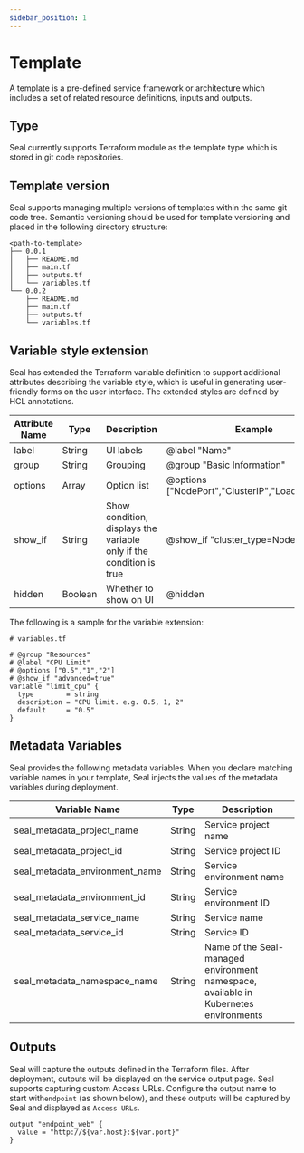 ```yaml
---
sidebar_position: 1
---
```


# Template

A template is a pre-defined service framework or architecture which includes a set of related resource definitions, inputs and outputs.

## Type

Seal currently supports Terraform module as the template type which is stored in git code repositories.

## Template version

Seal supports managing multiple versions of templates within the same git code tree. Semantic versioning should be used for template versioning and placed in the following directory structure:
```shell
<path-to-template>
├── 0.0.1
│   ├── README.md
│   ├── main.tf
│   ├── outputs.tf
│   └── variables.tf
└── 0.0.2
    ├── README.md
    ├── main.tf
    ├── outputs.tf
    └── variables.tf
```

## Variable style extension

Seal has extended the Terraform variable definition to support additional attributes describing the variable style, which is useful in generating user-friendly forms on the user interface. The extended styles are defined by HCL annotations.

| Attribute Name | Type | Description | Example |
|----------------|------|-------------|---------|
| label | String | UI labels | @label "Name" |
| group | String | Grouping | @group "Basic Information" |
| options | Array | Option list| @options ["NodePort","ClusterIP","LoadBalancer"] |
| show_if | String | Show condition, displays the variable only if the condition is true | @show_if "cluster_type=NodePort" |
| hidden | Boolean | Whether to show on UI | @hidden |

The following is a sample for the variable extension:
```hcl
# variables.tf

# @group "Resources"
# @label "CPU Limit"
# @options ["0.5","1","2"]
# @show_if "advanced=true"
variable "limit_cpu" {
  type        = string
  description = "CPU limit. e.g. 0.5, 1, 2"
  default     = "0.5"
}
```

## Metadata Variables

Seal provides the following metadata variables. When you declare matching variable names in your template, Seal injects the values of the metadata variables during deployment.

| Variable Name | Type | Description |
|----------------|-----|-------------|
| seal_metadata_project_name | String | Service project name |
| seal_metadata_project_id | String | Service project ID |
| seal_metadata_environment_name | String | Service environment name |
| seal_metadata_environment_id | String | Service environment ID |
| seal_metadata_service_name | String | Service name |
| seal_metadata_service_id | String | Service ID |
| seal_metadata_namespace_name | String | Name of the Seal-managed environment namespace, available in Kubernetes environments |

## Outputs

Seal will capture the outputs defined in the Terraform files. After deployment, outputs will be displayed on the service output page. Seal supports capturing custom Access URLs. Configure the output name to start with`endpoint` (as shown below), and these outputs will be captured by Seal and displayed as `Access URLs`.

```hcl
output "endpoint_web" {
  value = "http://${var.host}:${var.port}"
}
```